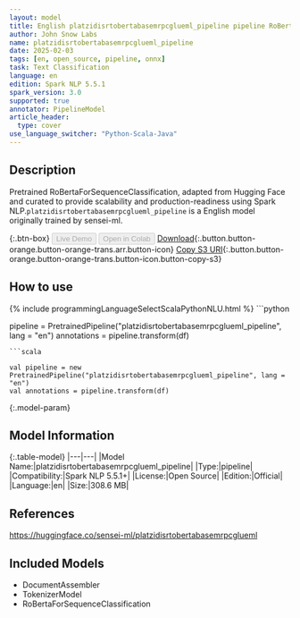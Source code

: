 ```yaml
---
layout: model
title: English platzidisrtobertabasemrpcglueml_pipeline pipeline RoBertaForSequenceClassification from sensei-ml
author: John Snow Labs
name: platzidisrtobertabasemrpcglueml_pipeline
date: 2025-02-03
tags: [en, open_source, pipeline, onnx]
task: Text Classification
language: en
edition: Spark NLP 5.5.1
spark_version: 3.0
supported: true
annotator: PipelineModel
article_header:
  type: cover
use_language_switcher: "Python-Scala-Java"
---
```


## Description

Pretrained RoBertaForSequenceClassification, adapted from Hugging Face and curated to provide scalability and production-readiness using Spark NLP.`platzidisrtobertabasemrpcglueml_pipeline` is a English model originally trained by sensei-ml.

{:.btn-box}
<button class="button button-orange" disabled>Live Demo</button>
<button class="button button-orange" disabled>Open in Colab</button>
[Download](https://s3.amazonaws.com/auxdata.johnsnowlabs.com/public/models/platzidisrtobertabasemrpcglueml_pipeline_en_5.5.1_3.0_1738595000131.zip){:.button.button-orange.button-orange-trans.arr.button-icon}
[Copy S3 URI](s3://auxdata.johnsnowlabs.com/public/models/platzidisrtobertabasemrpcglueml_pipeline_en_5.5.1_3.0_1738595000131.zip){:.button.button-orange.button-orange-trans.button-icon.button-copy-s3}

## How to use



<div class="tabs-box" markdown="1">
{% include programmingLanguageSelectScalaPythonNLU.html %}
```python

pipeline = PretrainedPipeline("platzidisrtobertabasemrpcglueml_pipeline", lang = "en")
annotations =  pipeline.transform(df)   

```
```scala

val pipeline = new PretrainedPipeline("platzidisrtobertabasemrpcglueml_pipeline", lang = "en")
val annotations = pipeline.transform(df)

```
</div>

{:.model-param}
## Model Information

{:.table-model}
|---|---|
|Model Name:|platzidisrtobertabasemrpcglueml_pipeline|
|Type:|pipeline|
|Compatibility:|Spark NLP 5.5.1+|
|License:|Open Source|
|Edition:|Official|
|Language:|en|
|Size:|308.6 MB|

## References

https://huggingface.co/sensei-ml/platzidisrtobertabasemrpcglueml

## Included Models

- DocumentAssembler
- TokenizerModel
- RoBertaForSequenceClassification
